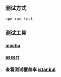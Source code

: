 ### 测试方式

```bash
npm run test
```

### 测试工具

#### [mocha](https://mochajs.cn/)

#### [assert](https://github.com/browserify/commonjs-assert)

#### 查看测试覆盖率 [istanbul](https://github.com/gotwarlost/istanbul)
